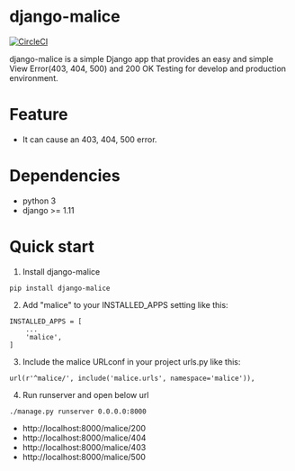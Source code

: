 # django-malice

[![CircleCI](https://circleci.com/gh/salexkidd/django-malice/tree/develop.svg?style=svg)](https://circleci.com/gh/salexkidd/django-malice/tree/develop)

django-malice is a simple Django app that provides an easy and simple View Error(403, 404, 500) and 200 OK Testing for develop and production environment.

# Feature
- It can cause an 403, 404, 500 error.

# Dependencies
- python 3
- django >= 1.11

# Quick start

1. Install django-malice

```
pip install django-malice
```

2. Add "malice" to your INSTALLED_APPS setting like this:

```
INSTALLED_APPS = [
    ...
    'malice',
]
```

3. Include the malice URLconf in your project urls.py like this:

```
url(r'^malice/', include('malice.urls', namespace='malice')),
```

4. Run runserver and open below url

```
./manage.py runserver 0.0.0.0:8000
```

-  http://localhost:8000/malice/200
-  http://localhost:8000/malice/404
-  http://localhost:8000/malice/403
-  http://localhost:8000/malice/500
